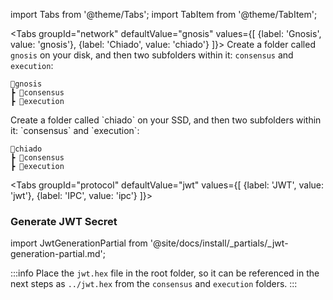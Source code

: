 import Tabs from '@theme/Tabs';
import TabItem from '@theme/TabItem';

<Tabs groupId="network" defaultValue="gnosis" values={[
        {label: 'Gnosis', value: 'gnosis'},
        {label: 'Chiado', value: 'chiado'}
    ]}>
  <TabItem value="gnosis">
Create a folder called <code>gnosis</code> on your disk, and then two subfolders within it: `consensus` and `execution`:

```
📂gnosis
┣ 📂consensus
┣ 📂execution
```
  </TabItem>
  <TabItem value="chiado">
Create a folder called `chiado` on your SSD, and then two subfolders within it: `consensus` and `execution`:

```
📂chiado
┣ 📂consensus
┣ 📂execution
```
  </TabItem>
</Tabs>

<Tabs groupId="protocol" defaultValue="jwt" values={[
        {label: 'JWT', value: 'jwt'},
        {label: 'IPC', value: 'ipc'}
    ]}>
    <TabItem value="jwt">

<h3 id="generate-jwt">Generate JWT Secret</h3>

import JwtGenerationPartial from '@site/docs/install/_partials/_jwt-generation-partial.md';

<JwtGenerationPartial />

:::info
Place the `jwt.hex` file in the root folder, so it can be referenced in the next steps as `../jwt.hex` from the `consensus` and `execution` folders.
:::
  </TabItem>
</Tabs>


